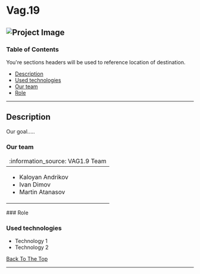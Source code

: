 # Vag.19

![Project Image](project-image-url)
---
### Table of Contents
You're sections headers will be used to reference location of destination.

- [Description](#description)
- [Used technologies](#used-technologies)
- [Our team](#our-team)
- [Role](#role) 

---

## Description
Our goal.....
### Our team
<table>
  <thead>
    <tr>
      <td align="left">
        :information_source: VAG1.9 Team
      </td>
    </tr>
  </thead>
  <tbody>
    <tr>
      <td>
        <ul>
          <li>Kaloyan Andrikov</li>
          <li>Ivan Dimov</li>
          <li>Martin Atanasov</li>
        </ul>
      </td>
    </tr>
  </tbody>
</table>
### Role

### Used technologies

- Technology 1
- Technology 2

[Back To The Top](#read-me-template)

---

